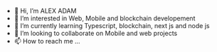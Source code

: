 - 👋 Hi, I’m ALEX ADAM
- 👀 I’m interested in Web, Mobile and blockchain developement
- 🌱 I’m currently learning Typescript, blockchain, next js and node js
- 💞️ I’m looking to collaborate on Mobile and web projects
- 📫 How to reach me ...

<!---
Bralex-svg/Bralex-svg is a ✨ special ✨ repository because its `README.md` (this file) appears on your GitHub profile.
You can click the Preview link to take a look at your changes.
--->
